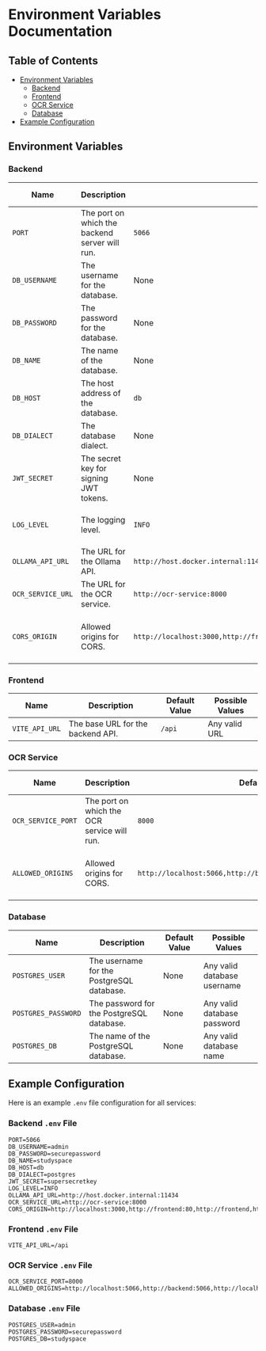# Environment Variables Documentation

## Table of Contents
- [Environment Variables](#environment-variables)
  - [Backend](#backend)
  - [Frontend](#frontend)
  - [OCR Service](#ocr-service)
  - [Database](#database)
- [Example Configuration](#example-configuration)

## Environment Variables

### Backend
| Name              | Description                                      | Default Value | Possible Values                                                                 |
|-------------------|--------------------------------------------------|---------------|---------------------------------------------------------------------------------|
| `PORT`            | The port on which the backend server will run.  | `5066`        | Any valid port number                                                           |
| `DB_USERNAME`     | The username for the database.                  | None          | Any valid database username                                                     |
| `DB_PASSWORD`     | The password for the database.                  | None          | Any valid database password                                                     |
| `DB_NAME`         | The name of the database.                       | None          | Any valid database name                                                         |
| `DB_HOST`         | The host address of the database.               | `db`          | Any valid hostname or IP address                                                |
| `DB_DIALECT`      | The database dialect.                           | None          | `postgres`, `mysql`,                                                      |
| `JWT_SECRET`      | The secret key for signing JWT tokens.          | None          | Any valid string                                                                |
| `LOG_LEVEL`       | The logging level.                              | `INFO`        | `DEBUG`, `INFO`, `WARN`, `ERROR`                                                |
| `OLLAMA_API_URL`  | The URL for the Ollama API.                     | `http://host.docker.internal:11434` | Any valid URL                                                                   |
| `OCR_SERVICE_URL` | The URL for the OCR service.                    | `http://ocr-service:8000` | Any valid URL                                                                   |
| `CORS_ORIGIN`     | Allowed origins for CORS.                       | `http://localhost:3000,http://frontend:80,http://frontend,http://frontent:3000,http://localhost:5173` | Comma-separated list of valid origins                                           |

### Frontend
| Name           | Description                          | Default Value | Possible Values |
|----------------|--------------------------------------|---------------|-----------------|
| `VITE_API_URL` | The base URL for the backend API.    | `/api`        | Any valid URL   |

### OCR Service
| Name              | Description                                      | Default Value | Possible Values                                                                 |
|-------------------|--------------------------------------------------|---------------|---------------------------------------------------------------------------------|
| `OCR_SERVICE_PORT`| The port on which the OCR service will run.      | `8000`        | Any valid port number                                                           |
| `ALLOWED_ORIGINS` | Allowed origins for CORS.                       | `http://localhost:5066,http://backend:5066,http://localhost:3000` | Comma-separated list of valid origins                                           |

### Database
| Name              | Description                                      | Default Value | Possible Values                                                                 |
|-------------------|--------------------------------------------------|---------------|---------------------------------------------------------------------------------|
| `POSTGRES_USER`   | The username for the PostgreSQL database.        | None          | Any valid database username                                                     |
| `POSTGRES_PASSWORD`| The password for the PostgreSQL database.       | None          | Any valid database password                                                     |
| `POSTGRES_DB`     | The name of the PostgreSQL database.             | None          | Any valid database name                                                         |

## Example Configuration

Here is an example `.env` file configuration for all services:

### Backend `.env` File
```
PORT=5066
DB_USERNAME=admin
DB_PASSWORD=securepassword
DB_NAME=studyspace
DB_HOST=db
DB_DIALECT=postgres
JWT_SECRET=supersecretkey
LOG_LEVEL=INFO
OLLAMA_API_URL=http://host.docker.internal:11434
OCR_SERVICE_URL=http://ocr-service:8000
CORS_ORIGIN=http://localhost:3000,http://frontend:80,http://frontend,http://frontent:3000,http://localhost:5173
```

### Frontend `.env` File
```
VITE_API_URL=/api
```

### OCR Service `.env` File
```
OCR_SERVICE_PORT=8000
ALLOWED_ORIGINS=http://localhost:5066,http://backend:5066,http://localhost:3000
```

### Database `.env` File
```
POSTGRES_USER=admin
POSTGRES_PASSWORD=securepassword
POSTGRES_DB=studyspace
```